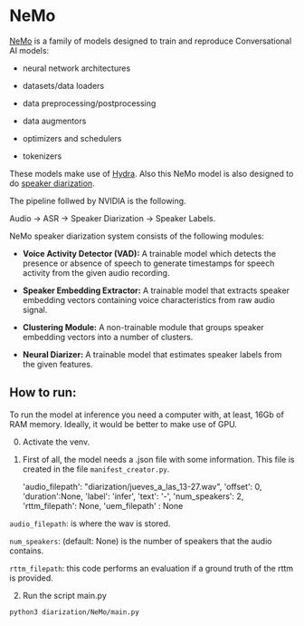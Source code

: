 # NeMo

[NeMo](https://docs.nvidia.com/deeplearning/nemo/user-guide/docs/en/main/core/core.html) is a family of models designed to train and reproduce Conversational AI models:

* neural network architectures

* datasets/data loaders

* data preprocessing/postprocessing

* data augmentors

* optimizers and schedulers

* tokenizers

These models make use of [Hydra](https://hydra.cc/). Also this NeMo model is also designed to do [speaker diarization](https://docs.nvidia.com/deeplearning/nemo/user-guide/docs/en/main/asr/speaker_diarization/intro.html). 

The pipeline follwed by NVIDIA is the following.

Audio &rarr; ASR &rarr; Speaker Diarization &rarr; Speaker Labels. 

NeMo speaker diarization system consists of the following modules:

* **Voice Activity Detector (VAD):** A trainable model which detects the presence or absence of speech to generate timestamps for speech activity from the given audio recording.

* **Speaker Embedding Extractor:** A trainable model that extracts speaker embedding vectors containing voice characteristics from raw audio signal.

* **Clustering Module:** A non-trainable module that groups speaker embedding vectors into a number of clusters.

* **Neural Diarizer:** A trainable model that estimates speaker labels from the given features.

## How to run:

To run the model at inference you need a computer with, at least, 16Gb of RAM memory. Ideally, it would be better to make use of GPU.

0. Activate the venv.

1. First of all, the model needs a .json file with some information. This file is created in the file ```manifest_creator.py```.

    'audio_filepath': "diarization/jueves_a_las_13-27.wav", 
    'offset': 0, 
    'duration':None, 
    'label': 'infer', 
    'text': '-', 
    'num_speakers': 2, 
    'rttm_filepath': None, 
    'uem_filepath' : None

```audio_filepath```: is where the wav is stored.

```num_speakers```: (default: None) is the number of speakers that the audio contains. 

```rttm_filepath```: this code performs an evaluation if a ground truth of the rttm is provided. 

2. Run the script main.py

```python3 diarization/NeMo/main.py ```